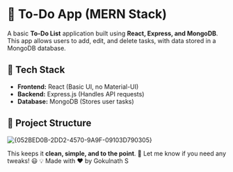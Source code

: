 
# 📝 To-Do App (MERN Stack)

A basic **To-Do List** application built using **React, Express, and MongoDB**. This app allows users to add, edit, and delete tasks, with data stored in a MongoDB database.

## 🔹 Tech Stack
- **Frontend:** React (Basic UI, no Material-UI)
- **Backend:** Express.js (Handles API requests)
- **Database:** MongoDB (Stores user tasks)

## 📂 Project Structure
![{052BED0B-2DD2-4570-9A9F-09103D790305}](https://github.com/user-attachments/assets/2e5e0700-eac3-49b4-b829-4d02936d1c9b)


This keeps it **clean, simple, and to the point**. 
🚀 Let me know if you need any tweaks! 😃
💡 Made with ❤️ by Gokulnath S
